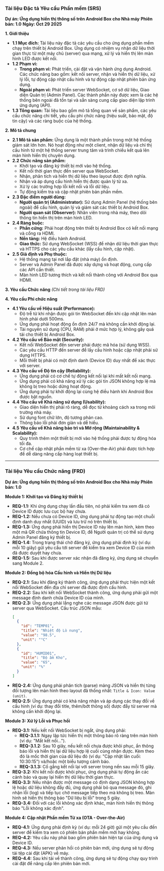 ### **Tài liệu Đặc tả Yêu cầu Phần mềm (SRS)**
**Dự án: Ứng dụng hiển thị thông số trên Android Box cho Nhà máy**
**Phiên bản: 1.0**
**Ngày: Oct 29 2025**

**1. Giới thiệu**

*   **1.1 Mục đích:** Tài liệu này đặc tả các yêu cầu cho ứng dụng phần mềm chạy trên thiết bị Android Box. Ứng dụng có nhiệm vụ nhận dữ liệu thời gian thực từ một máy chủ (server) qua mạng, xử lý và hiển thị lên màn hình LED được kết nối.
*   **1.2 Phạm vi:**
    *   **Trong phạm vi:** Phát triển, cài đặt và vận hành ứng dụng Android. Các chức năng bao gồm: kết nối server, nhận và hiển thị dữ liệu, xử lý lỗi, tự động cập nhật cấu hình và tự động cập nhật phiên bản ứng dụng.
    *   **Ngoài phạm vi:** Phát triển server WebSocket, cơ sở dữ liệu, Giao diện Quản trị (Admin Panel). Các thành phần này được xem là các hệ thống bên ngoài đã tồn tại và sẵn sàng cung cấp giao diện lập trình ứng dụng (API).
*   **1.3 Tổng quan:** Tài liệu bao gồm mô tả tổng quan về sản phẩm, các yêu cầu chức năng chi tiết, yêu cầu phi chức năng (hiệu suất, bảo mật, độ tin cậy) và các ràng buộc của hệ thống.

**2. Mô tả chung**

*   **2.1 Mô tả sản phẩm:** Ứng dụng là một thành phần trong một hệ thống giám sát lớn hơn. Nó hoạt động như một client, nhận dữ liệu và chỉ thị cấu hình từ một hệ thống server trung tâm và trình chiếu kết quả lên màn hình hiển thị chuyên dụng.
*   **2.2 Chức năng sản phẩm:**
    *   Khởi tạo và đăng ký thiết bị mới vào hệ thống.
    *   Kết nối thời gian thực đến server qua WebSocket.
    *   Nhận, phân tích và hiển thị dữ liệu theo layout được định nghĩa.
    *   Nhận và áp dụng cấu hình hiển thị được quản lý từ xa.
    *   Xử lý các trường hợp lỗi kết nối và lỗi dữ liệu.
    *   Tự động kiểm tra và cập nhật phiên bản phần mềm.
*   **2.3 Đặc điểm người dùng:**
    *   **Người quản trị (Administrator):** Sử dụng Admin Panel (hệ thống bên ngoài) để cấu hình, quản lý và giám sát các thiết bị Android Box.
    *   **Người quan sát (Observer):** Nhân viên trong nhà máy, theo dõi thông tin hiển thị trên màn hình LED.
*   **2.4 Ràng buộc:**
    *   **Phần cứng:** Phải hoạt động trên thiết bị Android Box có kết nối mạng và cổng ra HDMI.
    *   **Nền tảng:** Hệ điều hành Android.
    *   **Giao thức:** Sử dụng WebSocket (WSS) để nhận dữ liệu thời gian thực và HTTPS cho các yêu cầu khác (lấy cấu hình, cập nhật).
*   **2.5 Giả định và Phụ thuộc:**
    *   Hệ thống mạng tại nơi lắp đặt (nhà máy) ổn định.
    *   Server và Admin Panel đã được xây dựng và hoạt động, cung cấp các API cần thiết.
    *   Màn hình LED tương thích và kết nối thành công với Android Box qua HDMI.

**3. Yêu cầu Chức năng**
*(Chi tiết trong tài liệu FRD)*

**4. Yêu cầu Phi chức năng**

*   **4.1 Yêu cầu về Hiệu suất (Performance):**
    *   Độ trễ từ khi nhận được gói tin WebSocket đến khi cập nhật lên màn hình phải dưới 500ms.
    *   Ứng dụng phải hoạt động ổn định 24/7 mà không cần khởi động lại.
    *   Tài nguyên sử dụng (CPU, RAM) phải ở mức hợp lý, không gây quá tải cho thiết bị Android Box.
*   **4.2 Yêu cầu về Bảo mật (Security):**
    *   Kết nối WebSocket đến server phải được mã hóa (sử dụng WSS).
    *   Các yêu cầu HTTP đến server để lấy cấu hình hoặc cập nhật phải sử dụng HTTPS.
    *   Mỗi thiết bị phải có một định danh (Device ID) duy nhất để xác thực với server.
*   **4.3 Yêu cầu về Độ tin cậy (Reliability):**
    *   Ứng dụng phải có cơ chế tự động kết nối lại khi mất kết nối mạng.
    *   Ứng dụng phải có khả năng xử lý các gói tin JSON không hợp lệ mà không bị treo hoặc dừng hoạt động.
    *   Ứng dụng phải tự khởi động lại cùng hệ điều hành khi Android Box được bật nguồn.
*   **4.4 Yêu cầu về Khả năng sử dụng (Usability):**
    *   Giao diện hiển thị phải rõ ràng, dễ đọc từ khoảng cách xa trong môi trường nhà máy.
    *   Sử dụng font chữ lớn, độ tương phản cao.
    *   Thông báo lỗi phải đơn giản và dễ hiểu.
*   **4.5 Yêu cầu về Khả năng bảo trì và Mở rộng (Maintainability & Scalability):**
    *   Quy trình thêm một thiết bị mới vào hệ thống phải được tự động hóa tối đa.
    *   Cơ chế cập nhật phần mềm từ xa (Over-the-Air) phải được tích hợp để dễ dàng nâng cấp hàng loạt thiết bị.

---
### **Tài liệu Yêu cầu Chức năng (FRD)**
**Dự án: Ứng dụng hiển thị thông số trên Android Box cho Nhà máy**
**Phiên bản: 1.0**

**Module 1: Khởi tạo và Đăng ký thiết bị**

*   **REQ-1.1:** Khi ứng dụng chạy lần đầu tiên, nó phải kiểm tra xem đã có Device ID được lưu cục bộ hay chưa.
*   **REQ-1.2:** Nếu chưa có Device ID, ứng dụng phải tự động tạo một chuỗi định danh duy nhất (UUID) và lưu trữ nó trên thiết bị.
*   **REQ-1.3:** Ứng dụng phải hiển thị Device ID này lên màn hình, kèm theo một mã QR chứa thông tin Device ID, để Người quản trị có thể sử dụng Admin Panel đăng ký thiết bị.
*   **REQ-1.4:** Trong trạng thái chờ đăng ký, ứng dụng phải định kỳ (ví dụ: mỗi 10 giây) gửi yêu cầu tới server để kiểm tra xem Device ID của mình đã được duyệt hay chưa.
*   **REQ-1.5:** Sau khi được server xác nhận đã đăng ký, ứng dụng sẽ chuyển sang Module 2.

**Module 2: Đồng bộ hóa Cấu hình và Hiển thị Dữ liệu**

*   **REQ-2.1:** Sau khi đăng ký thành công, ứng dụng phải thực hiện một kết nối WebSocket đến địa chỉ server đã được định cấu hình.
*   **REQ-2.2:** Sau khi kết nối WebSocket thành công, ứng dụng phải gửi một message định danh chứa Device ID của mình.
*   **REQ-2.3:** Ứng dụng phải lắng nghe các message JSON được gửi từ server qua WebSocket. Cấu trúc JSON mẫu:
    ```json
    [
      {
        "id": "TEMP01",
        "title": "Nhiệt độ Lò nung",
        "value": "98.5",
        "unit": "°C"
      },
      {
        "id": "HUMID01",
        "title": "Độ ẩm Kho",
        "value": "65",
        "unit": "%"
      }
    ]
    ```
*   **REQ-2.4:** Ứng dụng phải phân tích (parse) mảng JSON và hiển thị từng đối tượng lên màn hình theo layout đã thống nhất: `Title & Icon: Value (unit)`.
*   **REQ-2.5:** Ứng dụng phải có khả năng nhận và áp dụng các thay đổi về cấu hình (ví dụ: thay đổi title, thêm/bớt thông số) được đẩy từ server mà không cần khởi động lại.

**Module 3: Xử lý Lỗi và Phục hồi**

*   **REQ-3.1:** Nếu kết nối WebSocket bị ngắt, ứng dụng phải:
    *   **REQ-3.1.1:** Ngay lập tức hiển thị một thông báo rõ ràng trên màn hình (ví dụ: "Mất kết nối...").
    *   **REQ-3.1.2:** Sau 10 giây, nếu kết nối chưa được khôi phục, ẩn thông báo lỗi và hiển thị lại dữ liệu hợp lệ cuối cùng nhận được. Kèm theo đó là mốc thời gian của dữ liệu đó (ví dụ: "Cập nhật lần cuối: 10:30:15") và/hoặc một biểu tượng cảnh báo.
    *   **REQ-3.1.3:** Cố gắng kết nối lại với server trong nền sau mỗi 15 giây.
*   **REQ-3.2:** Khi kết nối được khôi phục, ứng dụng phải tự động ẩn các cảnh báo và quay lại hiển thị dữ liệu thời gian thực.
*   **REQ-3.3:** Nếu nhận được một message có định dạng JSON không hợp lệ hoặc dữ liệu không đầy đủ, ứng dụng phải bỏ qua message đó, ghi nhận lỗi (log) và tiếp tục chờ message tiếp theo mà không bị treo. Màn hình sẽ hiển thị thông báo "Dữ liệu bị lỗi" trong 5 giây.
*   **REQ-3.4:** Đối với các lỗi không xác định khác, màn hình hiển thị thông báo "Lỗi không xác định".

**Module 4: Cập nhật Phần mềm Từ xa (OTA - Over-the-Air)**

*   **REQ-4.1:** Ứng dụng phải định kỳ (ví dụ: mỗi 24 giờ) gửi một yêu cầu đến server để kiểm tra xem có phiên bản phần mềm mới hay không.
*   **REQ-4.2:** Yêu cầu này phải bao gồm phiên bản hiện tại của ứng dụng và Device ID.
*   **REQ-4.3:** Nếu server phản hồi có phiên bản mới, ứng dụng sẽ tự động tải tệp cài đặt (APK) về máy.
*   **REQ-4.4:** Sau khi tải về thành công, ứng dụng sẽ tự động chạy quy trình cài đặt để nâng cấp lên phiên bản mới.
